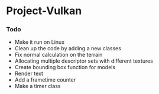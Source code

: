# Project-Vulkan

### Todo
- Make it run on Linux
- Clean up the code by adding a new classes
- Fix normal calculation on the terrain
- Allocating multiple descriptor sets with different textures
- Create bounding box function for models
- Render text
- Add a frametime counter
- Make a timer class